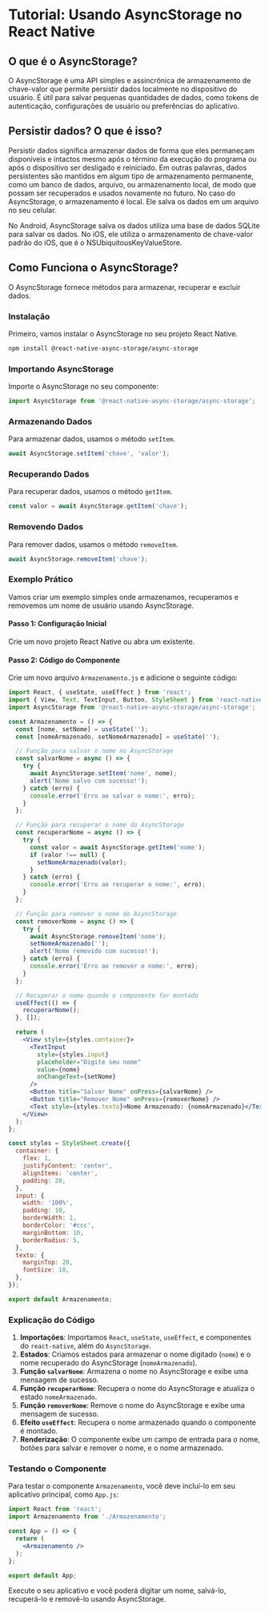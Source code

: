 # Tutorial: Usando AsyncStorage no React Native

## O que é o AsyncStorage?

O AsyncStorage é uma API simples e assincrônica de armazenamento de chave-valor que permite persistir dados localmente no dispositivo do usuário. É útil para salvar pequenas quantidades de dados, como tokens de autenticação, configurações de usuário ou preferências do aplicativo.

## Persistir dados? O que é isso?

Persistir dados significa armazenar dados de forma que eles permaneçam disponíveis e intactos mesmo após o término da execução 
do programa ou após o dispositivo ser desligado e reiniciado. Em outras palavras, dados persistentes são mantidos em algum tipo de armazenamento permanente, 
como um banco de dados, arquivo, ou armazenamento local, de modo que possam ser recuperados e usados novamente no futuro. No caso do AsyncStorage, o armazenamento é local.
Ele salva os dados em um arquivo no seu celular.

No Android, AsyncStorage salva os dados utiliza uma base de dados SQLite para salvar os dados.
No iOS, ele utiliza o armazenamento de chave-valor padrão do iOS, que é o NSUbiquitousKeyValueStore. 

## Como Funciona o AsyncStorage?

O AsyncStorage fornece métodos para armazenar, recuperar e excluir dados.

### Instalação

Primeiro, vamos instalar o AsyncStorage no seu projeto React Native.

```bash
npm install @react-native-async-storage/async-storage
```

### Importando AsyncStorage

Importe o AsyncStorage no seu componente:

```jsx
import AsyncStorage from '@react-native-async-storage/async-storage';
```

### Armazenando Dados

Para armazenar dados, usamos o método `setItem`.

```jsx
await AsyncStorage.setItem('chave', 'valor');
```

### Recuperando Dados

Para recuperar dados, usamos o método `getItem`.

```jsx
const valor = await AsyncStorage.getItem('chave');
```

### Removendo Dados

Para remover dados, usamos o método `removeItem`.

```jsx
await AsyncStorage.removeItem('chave');
```

### Exemplo Prático

Vamos criar um exemplo simples onde armazenamos, recuperamos e removemos um nome de usuário usando AsyncStorage.

#### Passo 1: Configuração Inicial

Crie um novo projeto React Native ou abra um existente.

#### Passo 2: Código do Componente

Crie um novo arquivo `Armazenamento.js` e adicione o seguinte código:

```jsx
import React, { useState, useEffect } from 'react';
import { View, Text, TextInput, Button, StyleSheet } from 'react-native';
import AsyncStorage from '@react-native-async-storage/async-storage';

const Armazenamento = () => {
  const [nome, setNome] = useState('');
  const [nomeArmazenado, setNomeArmazenado] = useState('');

  // Função para salvar o nome no AsyncStorage
  const salvarNome = async () => {
    try {
      await AsyncStorage.setItem('nome', nome);
      alert('Nome salvo com sucesso!');
    } catch (erro) {
      console.error('Erro ao salvar o nome:', erro);
    }
  };

  // Função para recuperar o nome do AsyncStorage
  const recuperarNome = async () => {
    try {
      const valor = await AsyncStorage.getItem('nome');
      if (valor !== null) {
        setNomeArmazenado(valor);
      }
    } catch (erro) {
      console.error('Erro ao recuperar o nome:', erro);
    }
  };

  // Função para remover o nome do AsyncStorage
  const removerNome = async () => {
    try {
      await AsyncStorage.removeItem('nome');
      setNomeArmazenado('');
      alert('Nome removido com sucesso!');
    } catch (erro) {
      console.error('Erro ao remover o nome:', erro);
    }
  };

  // Recuperar o nome quando o componente for montado
  useEffect(() => {
    recuperarNome();
  }, []);

  return (
    <View style={styles.container}>
      <TextInput
        style={styles.input}
        placeholder="Digite seu nome"
        value={nome}
        onChangeText={setNome}
      />
      <Button title="Salvar Nome" onPress={salvarNome} />
      <Button title="Remover Nome" onPress={removerNome} />
      <Text style={styles.texto}>Nome Armazenado: {nomeArmazenado}</Text>
    </View>
  );
};

const styles = StyleSheet.create({
  container: {
    flex: 1,
    justifyContent: 'center',
    alignItems: 'center',
    padding: 20,
  },
  input: {
    width: '100%',
    padding: 10,
    borderWidth: 1,
    borderColor: '#ccc',
    marginBottom: 10,
    borderRadius: 5,
  },
  texto: {
    marginTop: 20,
    fontSize: 18,
  },
});

export default Armazenamento;
```

### Explicação do Código

1. **Importações**: Importamos `React`, `useState`, `useEffect`, e componentes do `react-native`, além do `AsyncStorage`.
2. **Estados**: Criamos estados para armazenar o nome digitado (`nome`) e o nome recuperado do AsyncStorage (`nomeArmazenado`).
3. **Função `salvarNome`**: Armazena o nome no AsyncStorage e exibe uma mensagem de sucesso.
4. **Função `recuperarNome`**: Recupera o nome do AsyncStorage e atualiza o estado `nomeArmazenado`.
5. **Função `removerNome`**: Remove o nome do AsyncStorage e exibe uma mensagem de sucesso.
6. **Efeito `useEffect`**: Recupera o nome armazenado quando o componente é montado.
7. **Renderização**: O componente exibe um campo de entrada para o nome, botões para salvar e remover o nome, e o nome armazenado.

### Testando o Componente

Para testar o componente `Armazenamento`, você deve incluí-lo em seu aplicativo principal, como `App.js`:

```jsx
import React from 'react';
import Armazenamento from './Armazenamento';

const App = () => {
  return (
    <Armazenamento />
  );
};

export default App;
```

Execute o seu aplicativo e você poderá digitar um nome, salvá-lo, recuperá-lo e removê-lo usando AsyncStorage.
